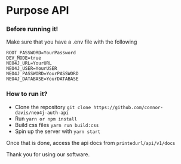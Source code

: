 # Purpose API

### Before running it!
Make sure that you have a .env file with the following

```
ROOT_PASSWORD=YourPassword
DEV_MODE=true
NEO4J_URL=YourURL
NEO4J_USER=YourUSER
NEO4J_PASSWORD=YourPASSWORD
NEO4J_DATABASE=YourDATABASE
```

### How to run it?
- Clone the repository ```git clone https://github.com/connor-davis/neo4j-auth-api```
- Run ```yarn or npm install```
- Build css files ```yarn run build:css```
- Spin up the server with ```yarn start```

Once that is done, access the api docs from ```printedurl/api/v1/docs```

Thank you for using our software.
